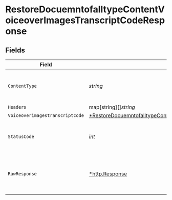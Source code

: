 # RestoreDocuemntofalltypeContentVoiceoverImagesTranscriptCodeResponse


## Fields

| Field                                                                                                                                                                                                                                                                            | Type                                                                                                                                                                                                                                                                             | Required                                                                                                                                                                                                                                                                         | Description                                                                                                                                                                                                                                                                      |
| -------------------------------------------------------------------------------------------------------------------------------------------------------------------------------------------------------------------------------------------------------------------------------- | -------------------------------------------------------------------------------------------------------------------------------------------------------------------------------------------------------------------------------------------------------------------------------- | -------------------------------------------------------------------------------------------------------------------------------------------------------------------------------------------------------------------------------------------------------------------------------- | -------------------------------------------------------------------------------------------------------------------------------------------------------------------------------------------------------------------------------------------------------------------------------- |
| `ContentType`                                                                                                                                                                                                                                                                    | *string*                                                                                                                                                                                                                                                                         | :heavy_check_mark:                                                                                                                                                                                                                                                               | HTTP response content type for this operation                                                                                                                                                                                                                                    |
| `Headers`                                                                                                                                                                                                                                                                        | map[string][]*string*                                                                                                                                                                                                                                                            | :heavy_minus_sign:                                                                                                                                                                                                                                                               | N/A                                                                                                                                                                                                                                                                              |
| `Voiceoverimagestranscriptcode`                                                                                                                                                                                                                                                  | [*RestoreDocuemntofalltypeContentVoiceoverImagesTranscriptCodeRestoreDocuemntofalltypecontentVoiceoverimagestranscriptcode](../../models/operations/restoredocuemntofalltypecontentvoiceoverimagestranscriptcoderestoredocuemntofalltypecontentvoiceoverimagestranscriptcode.md) | :heavy_minus_sign:                                                                                                                                                                                                                                                               | OK                                                                                                                                                                                                                                                                               |
| `StatusCode`                                                                                                                                                                                                                                                                     | *int*                                                                                                                                                                                                                                                                            | :heavy_check_mark:                                                                                                                                                                                                                                                               | HTTP response status code for this operation                                                                                                                                                                                                                                     |
| `RawResponse`                                                                                                                                                                                                                                                                    | [*http.Response](https://pkg.go.dev/net/http#Response)                                                                                                                                                                                                                           | :heavy_minus_sign:                                                                                                                                                                                                                                                               | Raw HTTP response; suitable for custom response parsing                                                                                                                                                                                                                          |